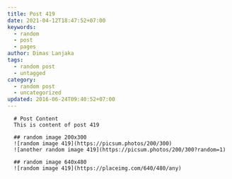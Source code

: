 ```yaml
---
title: Post 419
date: 2021-04-12T18:47:52+07:00
keywords:
  - random
  - post
  - pages
author: Dimas Lanjaka
tags:
  - random post
  - untagged
category:
  - random post
  - uncategorized
updated: 2016-06-24T09:40:52+07:00
---
```


      # Post Content
      This is content of post 419

      ## random image 200x300
      ![random image 419](https://picsum.photos/200/300)
      ![another random image 419](https://picsum.photos/200/300?random=1)

      ## random image 640x480
      ![random image 419](https://placeimg.com/640/480/any)
      